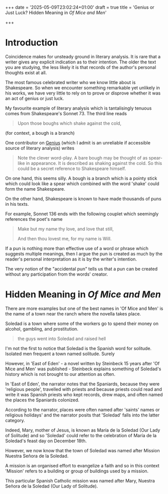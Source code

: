 +++
date = '2025-05-09T23:02:24+01:00'
draft = true
title = 'Genius or Just Luck? Hidden Meaning in *Of Mice and Men*'

+++

# Introduction

Coincidence makes for unsteady ground in literary analysis. It is rare that a writer gives any explicit indication as to their intention. The older the text you are studying, the less likely it is that records of the author's personal thoughts exist at all.

The most famous celebrated writer who we know little about is Shakespeare. So when we encounter something remarkable yet unlikely in his works, we have very little to rely on to prove or disprove whether it was an act of genius or just luck.

My favourite example of literary analysis which is tantalisingly tenuous comes from Shakespeare's Sonnet 73. The third line reads

> Upon those boughs which shake against the cold,

(for context, a bough is a branch)

One contributor on [Genius](https://genius.com/1703201?) (which I admit is an unreliable if accessible source of literary analysis) writes

> Note the clever word-play. A bare bough may be thought of as spear-like in appearance. It is described as shaking against the cold. So this could be a secret reference to Shakespeare himself.

On one hand, this seems silly. A bough is a branch which is a pointy stick which could look like a spear which combined with the word 'shake' could form the name Shakespeare.

On the other hand, Shakespeare is known to have made thousands of puns in his texts.

For example, Sonnet 136 ends with the following couplet which seemingly references the poet's name

> Make but my name thy love, and love that still,
> 
> And then thou lovest me, for my name is Will.

If a pun is nothing more than effective use of a word or phrase which suggests multiple meanings, then I argue the pun is created as much by the reader's personal interpretation as it is by the writer's intention.

The very notion of the "accidental pun" tells us that a pun can be created without any participation from the words' creator.

# Hidden Meaning in *Of Mice and Men*

There are more examples but one of the best names in 'Of Mice and Men' is the name of a town near the ranch where the novella takes place.

Soledad is a town where some of the workers go to spend their money on alcohol, gambling, and prostitution.

> the guys went into Soledad and raised hell

I'm not the first to notice that Soledad is the Spanish word for solitude. Isolated men frequent a town named solitude. Surely

However, in 'East of Eden' - a novel written by Steinbeck 15 years after 'Of Mice and Men' was published - Steinbeck explains something of Soledad's history which is not brought to our attention as often.

In 'East of Eden', the narrator notes that the Spaniards, because they were 'religious people', travelled with priests and because priests could read and write it was Spanish priests who kept records, drew maps, and often named the places the Spaniards colonized.

According to the narrator, places were often named after 'saints' names or religious holidays' and the narrator posits that 'Soledad' falls into the latter category.

Indeed, Mary, mother of Jesus, is known as María de la Soledad (Our Lady of Solitude) and so 'Soledad' could refer to the celebration of María de la Soledad's feast day on December 18th.

However, we now know that the town of Soledad was named after Mission Nuestra Señora de la Soledad.

A mission is an organised effort to evangelize a faith and so in this context 'Mission' refers to a building or group of buildings used by a mission.

This particular Spanish Catholic mission was named after Mary, Nuestra Señora de la Soledad (Our Lady of Solitude).
